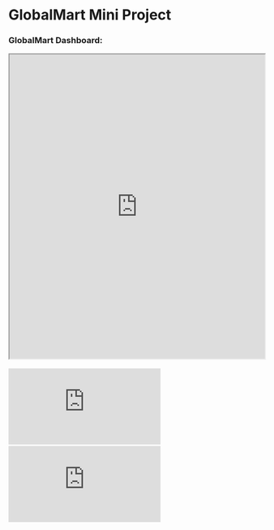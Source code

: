 # GlobalMart Mini Project  
### GlobalMart Dashboard:  

<iframe src="https://github.com/armandaslid/globalmart_mini_project/blob/main/files/globalmart_dashboard_page_1.pdf" width="100%" height="600px"></iframe>

![Page 1](https://github.com/armandaslid/globalmart_mini_project/blob/main/files/globalmart_dashboard_page_1.pdf)  
![Page 2](https://github.com/armandaslid/globalmart_mini_project/blob/main/files/globalmart_dashboard_page_2.pdf)
